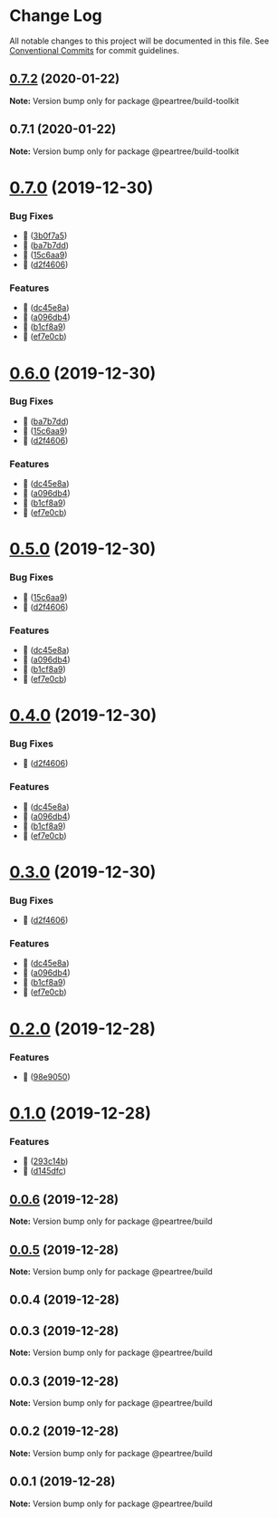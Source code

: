 # Change Log

All notable changes to this project will be documented in this file.
See [Conventional Commits](https://conventionalcommits.org) for commit guidelines.

## [0.7.2](https://github.com/elmpp/peartree/compare/@peartree/build-toolkit@0.7.1...@peartree/build-toolkit@0.7.2) (2020-01-22)

**Note:** Version bump only for package @peartree/build-toolkit





## 0.7.1 (2020-01-22)

**Note:** Version bump only for package @peartree/build-toolkit





# [0.7.0](https://github.com/elmpp/peartree/compare/@peartree/build@0.2.0...@peartree/build@0.7.0) (2019-12-30)


### Bug Fixes

* 🐛 ([3b0f7a5](https://github.com/elmpp/peartree/commit/3b0f7a53973535ee1ea8c30ccd3bff600c56acbc))
* 🐛 ([ba7b7dd](https://github.com/elmpp/peartree/commit/ba7b7dd4a8fd3607de7d7b47ce4c4b65838eb104))
* 🐛 ([15c6aa9](https://github.com/elmpp/peartree/commit/15c6aa976a70a56090710cf59552259e0186216e))
* 🐛 ([d2f4606](https://github.com/elmpp/peartree/commit/d2f46069fa1d0e8f3fef8cc4389cda7a8edc121b))


### Features

* 🎸 ([dc45e8a](https://github.com/elmpp/peartree/commit/dc45e8abfec408fe6d4488d3aa872eab2953efc6))
* 🎸 ([a096db4](https://github.com/elmpp/peartree/commit/a096db40c3b4e0a8b76de01ac08298a872490e9d))
* 🎸 ([b1cf8a9](https://github.com/elmpp/peartree/commit/b1cf8a906d5ac3d700fac3e5ecd0b0852bdbf60e))
* 🎸 ([ef7e0cb](https://github.com/elmpp/peartree/commit/ef7e0cb0f3aed1c703f0eea6b730dc2d872feff1))





# [0.6.0](https://github.com/elmpp/peartree/compare/@peartree/build@0.2.0...@peartree/build@0.6.0) (2019-12-30)


### Bug Fixes

* 🐛 ([ba7b7dd](https://github.com/elmpp/peartree/commit/ba7b7dd4a8fd3607de7d7b47ce4c4b65838eb104))
* 🐛 ([15c6aa9](https://github.com/elmpp/peartree/commit/15c6aa976a70a56090710cf59552259e0186216e))
* 🐛 ([d2f4606](https://github.com/elmpp/peartree/commit/d2f46069fa1d0e8f3fef8cc4389cda7a8edc121b))


### Features

* 🎸 ([dc45e8a](https://github.com/elmpp/peartree/commit/dc45e8abfec408fe6d4488d3aa872eab2953efc6))
* 🎸 ([a096db4](https://github.com/elmpp/peartree/commit/a096db40c3b4e0a8b76de01ac08298a872490e9d))
* 🎸 ([b1cf8a9](https://github.com/elmpp/peartree/commit/b1cf8a906d5ac3d700fac3e5ecd0b0852bdbf60e))
* 🎸 ([ef7e0cb](https://github.com/elmpp/peartree/commit/ef7e0cb0f3aed1c703f0eea6b730dc2d872feff1))





# [0.5.0](https://github.com/elmpp/peartree/compare/@peartree/build@0.2.0...@peartree/build@0.5.0) (2019-12-30)


### Bug Fixes

* 🐛 ([15c6aa9](https://github.com/elmpp/peartree/commit/15c6aa976a70a56090710cf59552259e0186216e))
* 🐛 ([d2f4606](https://github.com/elmpp/peartree/commit/d2f46069fa1d0e8f3fef8cc4389cda7a8edc121b))


### Features

* 🎸 ([dc45e8a](https://github.com/elmpp/peartree/commit/dc45e8abfec408fe6d4488d3aa872eab2953efc6))
* 🎸 ([a096db4](https://github.com/elmpp/peartree/commit/a096db40c3b4e0a8b76de01ac08298a872490e9d))
* 🎸 ([b1cf8a9](https://github.com/elmpp/peartree/commit/b1cf8a906d5ac3d700fac3e5ecd0b0852bdbf60e))
* 🎸 ([ef7e0cb](https://github.com/elmpp/peartree/commit/ef7e0cb0f3aed1c703f0eea6b730dc2d872feff1))





# [0.4.0](https://github.com/elmpp/peartree/compare/@peartree/build@0.2.0...@peartree/build@0.4.0) (2019-12-30)


### Bug Fixes

* 🐛 ([d2f4606](https://github.com/elmpp/peartree/commit/d2f46069fa1d0e8f3fef8cc4389cda7a8edc121b))


### Features

* 🎸 ([dc45e8a](https://github.com/elmpp/peartree/commit/dc45e8abfec408fe6d4488d3aa872eab2953efc6))
* 🎸 ([a096db4](https://github.com/elmpp/peartree/commit/a096db40c3b4e0a8b76de01ac08298a872490e9d))
* 🎸 ([b1cf8a9](https://github.com/elmpp/peartree/commit/b1cf8a906d5ac3d700fac3e5ecd0b0852bdbf60e))
* 🎸 ([ef7e0cb](https://github.com/elmpp/peartree/commit/ef7e0cb0f3aed1c703f0eea6b730dc2d872feff1))





# [0.3.0](https://github.com/elmpp/peartree/compare/@peartree/build@0.2.0...@peartree/build@0.3.0) (2019-12-30)


### Bug Fixes

* 🐛 ([d2f4606](https://github.com/elmpp/peartree/commit/d2f46069fa1d0e8f3fef8cc4389cda7a8edc121b))


### Features

* 🎸 ([dc45e8a](https://github.com/elmpp/peartree/commit/dc45e8abfec408fe6d4488d3aa872eab2953efc6))
* 🎸 ([a096db4](https://github.com/elmpp/peartree/commit/a096db40c3b4e0a8b76de01ac08298a872490e9d))
* 🎸 ([b1cf8a9](https://github.com/elmpp/peartree/commit/b1cf8a906d5ac3d700fac3e5ecd0b0852bdbf60e))
* 🎸 ([ef7e0cb](https://github.com/elmpp/peartree/commit/ef7e0cb0f3aed1c703f0eea6b730dc2d872feff1))





# [0.2.0](https://github.com/elmpp/peartree/compare/@peartree/build@0.1.0...@peartree/build@0.2.0) (2019-12-28)


### Features

* 🎸 ([98e9050](https://github.com/elmpp/peartree/commit/98e9050e1f6211ed4e5f847e2865fcbe2be90cbe))





# [0.1.0](https://github.com/elmpp/peartree/compare/@peartree/build@0.0.6...@peartree/build@0.1.0) (2019-12-28)


### Features

* 🎸 ([293c14b](https://github.com/elmpp/peartree/commit/293c14bc63079265c9565dc588ebfe8e437ab082))
* 🎸 ([d145dfc](https://github.com/elmpp/peartree/commit/d145dfc386d29cdfcc861b44c68f5ac15ca3d2d1))





## [0.0.6](https://github.com/elmpp/peartree/compare/@peartree/build@0.0.5...@peartree/build@0.0.6) (2019-12-28)

**Note:** Version bump only for package @peartree/build





## [0.0.5](https://github.com/elmpp/peartree/compare/@peartree/build@0.0.4...@peartree/build@0.0.5) (2019-12-28)

**Note:** Version bump only for package @peartree/build





## 0.0.4 (2019-12-28)



## 0.0.3 (2019-12-28)

**Note:** Version bump only for package @peartree/build





## 0.0.3 (2019-12-28)

**Note:** Version bump only for package @peartree/build





## 0.0.2 (2019-12-28)

**Note:** Version bump only for package @peartree/build





## 0.0.1 (2019-12-28)

**Note:** Version bump only for package @peartree/build
